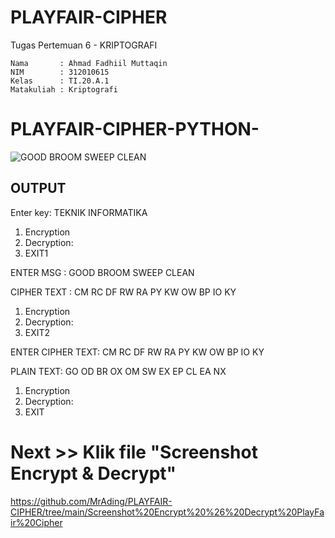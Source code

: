 # PLAYFAIR-CIPHER
Tugas Pertemuan 6 - KRIPTOGRAFI

```
Nama       : Ahmad Fadhiil Muttaqin
NIM        : 312010615
Kelas      : TI.20.A.1
Matakuliah : Kriptografi
```

# PLAYFAIR-CIPHER-PYTHON-

![GOOD BROOM SWEEP CLEAN](https://user-images.githubusercontent.com/46867774/198994940-dc6ae2fb-d050-4a2f-8ecf-df0cf49625ef.jpg)

## OUTPUT

Enter key: TEKNIK INFORMATIKA

 1. Encryption 
 2. Decryption: 
 3. EXIT1

ENTER MSG : GOOD BROOM SWEEP CLEAN

CIPHER TEXT : CM RC DF RW RA PY KW OW BP IO KY

1. Encryption 
2. Decryption: 
3. EXIT2

ENTER CIPHER TEXT: CM RC DF RW RA PY KW OW BP IO KY

PLAIN TEXT: GO OD BR OX OM SW EX EP CL EA NX
 1. Encryption 
 2. Decryption: 
 3. EXIT

# Next >> Klik file "Screenshot Encrypt & Decrypt"
https://github.com/MrAding/PLAYFAIR-CIPHER/tree/main/Screenshot%20Encrypt%20%26%20Decrypt%20PlayFair%20Cipher
